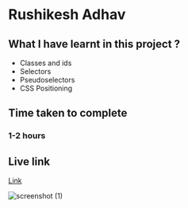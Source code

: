 # Rushikesh Adhav

## What I have learnt in this project ?
- Classes and ids
- Selectors
- Pseudoselectors
- CSS Positioning

## Time taken to complete
### 1-2 hours

## Live link
[Link](https://dancing-squirrel-f4335f.netlify.app/)

![screenshot (1)](https://user-images.githubusercontent.com/74168885/181797976-933bc952-1926-4897-85c9-2898d5458e88.png)
